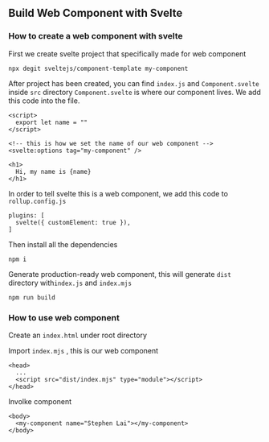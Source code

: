 ## Build Web Component with Svelte

### How to create a web component with svelte

First we create svelte project that specifically made for web component
```
npx degit sveltejs/component-template my-component
```

After project has been created, you can find `index.js` and `Component.svelte` inside `src` directory `Component.svelte` is where our component lives. We add this code into the file. 
```
<script>
  export let name = ""
</script>

<!-- this is how we set the name of our web component -->
<svelte:options tag="my-component" />

<h1>
  Hi, my name is {name}
</h1>
```

In order to tell svelte this is a web component, we add this code to `rollup.config.js`
```
plugins: [
  svelte({ customElement: true }),
]
```

Then install all the dependencies
```
npm i
```

Generate production-ready web component, this will generate `dist` directory with`index.js` and `index.mjs` 
```
npm run build
```

### How to use web component

Create an `index.html` under root directory

Import `index.mjs` , this is our web component
```
<head>
  ...
  <script src="dist/index.mjs" type="module"></script>
</head>
```

Involke component
```
<body>
  <my-component name="Stephen Lai"></my-component>
</body>
```











